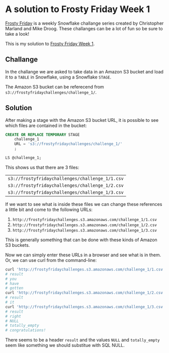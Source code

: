 # A solution to Frosty Friday Week 1

[Frosty Friday][fros] is a weekly Snowflake challange series
created by Christopher Marland and Mike Droog.
These challanges can be a lot of fun so be sure to take a look!

This is my solution to [Frosty Friday Week 1][ffw1].

## Challange

In the challange we are asked to take data
in an Amazon S3 bucket
and load it to a `TABLE` in Snowflake,
using a Snowflake `STAGE`.

The Amazon S3 bucket can be referecend from
`s3://frostyfridaychallenges/challenge_1/`.

## Solution

After making a stage with the Amazon S3 bucket URL,
it is possible to see which files are contained in the bucket:

```sql
CREATE OR REPLACE TEMPORARY STAGE
    challenge_1
    URL = 's3://frostyfridaychallenges/challenge_1/'
    ;

LS @challenge_1;
```

This shows us that there are 3 files:

|                                                 |
| :---------------------------------------------- |
| `s3://frostyfridaychallenges/challenge_1/1.csv` |
| `s3://frostyfridaychallenges/challenge_1/2.csv` |
| `s3://frostyfridaychallenges/challenge_1/3.csv` |

If we want to see what is inside these files we can 
change these references a little bit and come to
the following URLs:

1.  `http://frostyfridaychallenges.s3.amazonaws.com/challenge_1/1.csv`
1.  `http://frostyfridaychallenges.s3.amazonaws.com/challenge_1/2.csv`
1.  `http://frostyfridaychallenges.s3.amazonaws.com/challenge_1/3.csv`

This is generally something that can be done
with these kinds of Amazon S3 buckets.

Now we can simply enter these URLs in a browser and see what is
in them.
Or, we can use curl from the command-line:

```sh
curl 'http://frostyfridaychallenges.s3.amazonaws.com/challenge_1/1.csv'
# result
# you
# have
# gotten
curl 'http://frostyfridaychallenges.s3.amazonaws.com/challenge_1/2.csv'
# result
# it
curl 'http://frostyfridaychallenges.s3.amazonaws.com/challenge_1/3.csv'
# result
# right
# NULL
# totally_empty
# congratulations!
```

There seems to be a header `result`
and the values `NULL` and `totally_empty` seem
like something we should substitue with SQL NULL.

[fros]: https://frostyfriday.org/
[ffw1]: https://frostyfriday.org/blog/2022/07/14/week-1/
